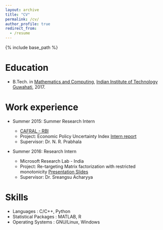 ```yaml
---
layout: archive
title: "CV"
permalink: /cv/
author_profile: true
redirect_from:
  - /resume
---
```


{% include base_path %}

Education
======
* B.Tech. in [Mathematics and Computing](https://www.iitg.ernet.in/maths/acads/btech_struct.php), [Indian Institute of Technology Guwahati](http://www.iitg.ernet.in/), 2017.

<!-- * M.S. in Jekyll, Github University, 2014
* Ph.D in Version Control Theory, Github University, 2018 (expected) -->

Work experience
======
* Summer 2015: Summer Research Intern
  * [CAFRAL - RBI](http://www.cafral.org.in/)
  * Project: Economic Policy Uncertainty Index [Intern report](https://drive.google.com/file/d/0B9-6pftL99HLaGNHSlo1bUcxTU0/view?usp=sharing)
  * Supervisor: Dr. N. R. Prabhala

* Summer 2016: Research Intern
  * Microsoft Research Lab - India
  * Project: Re-targeting Matrix factorization with restricted monotonicity [Presentation Slides](https://drive.google.com/file/d/1u_cx56K4xzdzznv-wuj1m9O1W98XaKjB/view?usp=sharing)
  * Supervisor: Dr. Sreangsu Acharyya

Skills
======
* Languages : C/C++, Python
* Statistical Packages : MATLAB, R
* Operating Systems : GNU/Linux, Windows

<!-- Publications
======
  <ul>{% for post in site.publications %}
    {% include archive-single-cv.html %}
  {% endfor %}</ul>
  
Talks
======
  <ul>{% for post in site.talks %}
    {% include archive-single-talk-cv.html %}
  {% endfor %}</ul>
  
Teaching
======
  <ul>{% for post in site.teaching %}
    {% include archive-single-cv.html %}
  {% endfor %}</ul>
  
Service and leadership
======
* Currently signed in to 43 different slack teams
 -->
